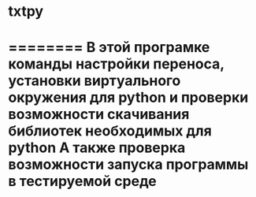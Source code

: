 # txtpy
========
В этой програмке команды настройки переноса, установки  виртуального окружения
для python и проверки возможности скачивания библиотек необходимых для python 
А также проверка возможности запуска программы в тестируемой среде
==========

